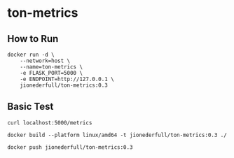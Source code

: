 # ton-metrics

## How to Run
```
docker run -d \
    --network=host \
    --name=ton-metrics \
    -e FLASK_PORT=5000 \
    -e ENDPOINT=http://127.0.0.1 \
    jionederfull/ton-metrics:0.3
```

## Basic Test
```
curl localhost:5000/metrics
```





```
docker build --platform linux/amd64 -t jionederfull/ton-metrics:0.3 ./
```
```
docker push jionederfull/ton-metrics:0.3
```
